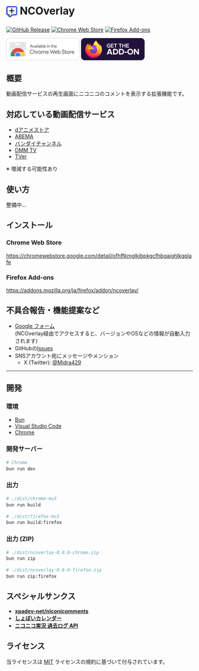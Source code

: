 # <sub><img src="assets/icon.png" width="30px" height="30px"></sub> NCOverlay
[![GitHub Release](https://img.shields.io/github/v/release/Midra429/NCOverlay?label=Releases)](https://github.com/Midra429/NCOverlay/releases)
[![Chrome Web Store](https://img.shields.io/chrome-web-store/v/ofhffkmglkibpkgcfhbgajghlkgplafe?label=Chrome%20Web%20Store)](https://chromewebstore.google.com/detail/ofhffkmglkibpkgcfhbgajghlkgplafe)
[![Firefox Add-ons](https://img.shields.io/amo/v/ncoverlay?label=Firefox%20Add-ons)](https://addons.mozilla.org/ja/firefox/addon/ncoverlay/)

[<img src="assets/badges/chrome.png" height="60px">](https://chromewebstore.google.com/detail/ofhffkmglkibpkgcfhbgajghlkgplafe)
[<img src="assets/badges/firefox.png" height="60px">](https://addons.mozilla.org/ja/firefox/addon/ncoverlay/)

## 概要
動画配信サービスの再生画面にニコニコのコメントを表示する拡張機能です。

## 対応している動画配信サービス
- [dアニメストア](https://animestore.docomo.ne.jp/animestore/)
- [ABEMA](https://abema.tv/)
- [バンダイチャンネル](https://www.b-ch.com/)
- [DMM TV](https://tv.dmm.com/vod/)
- [TVer](https://tver.jp/)
<!-- - [U-NEXT](https://video.unext.jp/) -->
<!-- - [Lemino](https://lemino.docomo.ne.jp/) -->
<!-- - [Prime Video](https://www.amazon.co.jp/gp/video/storefront/) -->
<!-- - [Hulu](https://www.hulu.jp/) -->
<!-- - [Disney+](https://www.disneyplus.com/ja-jp/home) -->

<!-- - [NHKプラス](https://plus.nhk.jp/) -->

※ 増減する可能性あり

## 使い方
整備中...

<!-- コメントは自動で取得・表示されるので何もしなくてOK。\
取得したコメント数は拡張機能のアイコンに表示されます。

dアニメストア ニコニコ支店のコメントを取得・表示するには、同じブラウザでニコニコにログインしてください。

### ポップアップ
- コメントの表示/非表示
- 設定
  - 不透明度: コメントの不透明度
  - 低パフォーマンスモード
    - コメントの描画: 30FPS固定
    - サイドパネル: 自動スクロールのアニメーション無効化
  - タイトルの一致判定を緩くする
  - コメント専用動画を表示
  - ニコニコのNG設定を使用 (要ログイン)
- 表示中のコメントの元動画の確認

### サイドパネル (Chromeのみ)
- コメントの一覧表示
  - 自動スクロール
  - コマンドによる文字装飾を一部反映

詳しい使い方はこちら\
https://github.com/Midra429/NCOverlay/releases/tag/v1.1.0

### スクリーンショット
拡張機能のアイコンの右クリックメニュー > スクリーンショット\
※ 一部VODのみ対応 (ABEMA / TVer / バンダイチャンネル) -->

## インストール
### Chrome Web Store
https://chromewebstore.google.com/detail/ofhffkmglkibpkgcfhbgajghlkgplafe

### Firefox Add-ons
https://addons.mozilla.org/ja/firefox/addon/ncoverlay/

## 不具合報告・機能提案など
- [Google フォーム](https://docs.google.com/forms/d/e/1FAIpQLSerDl7pYEmaXv0_bBMDOT2DfJllzP1kdesDIRaDBM8sOAzHGw/viewform)\
(NCOverlay経由でアクセスすると、バージョンやOSなどの情報が自動入力されます)
- GitHubの[Issues](https://github.com/Midra429/NCOverlay/issues)
- SNSアカウント宛にメッセージやメンション
  - X (Twitter): [@Midra429](https://x.com/Midra429)

---

## 開発
### 環境
- [Bun](https://bun.sh/)
- [Visual Studio Code](https://code.visualstudio.com/)
- [Chrome](https://www.google.com/intl/ja/chrome/)

### 開発サーバー
```sh
# Chrome
bun run dev
```
<!-- ```sh
# Firefox
bun run dev:firefox
``` -->

### 出力
```sh
# ./dist/chrome-mv3
bun run build
```
```sh
# ./dist/firefox-mv3
bun run build:firefox
```

### 出力 (ZIP)
```sh
# ./dist/ncoverlay-0.0.0-chrome.zip
bun run zip
```
```sh
# ./dist/ncoverlay-0.0.0-firefox.zip
bun run zip:firefox
```

## スペシャルサンクス
- [**xpadev-net/niconicomments**](https://github.com/xpadev-net/niconicomments)
- [**しょぼいカレンダー**](https://cal.syoboi.jp/)
- [**ニコニコ実況 過去ログ API**](https://jikkyo.tsukumijima.net/)

## ライセンス
当ライセンスは [MIT](LICENSE.txt) ライセンスの規約に基づいて付与されています。
